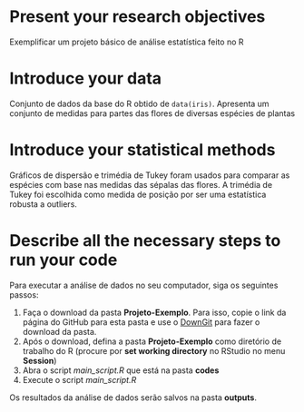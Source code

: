 # Present your research objectives
Exemplificar um projeto básico de análise estatística feito no R

# Introduce your data
Conjunto de dados da base do R obtido de ```data(iris)```.
Apresenta um conjunto de medidas para partes das flores de diversas espécies
de plantas

# Introduce your statistical methods
Gráficos de dispersão e trimédia de Tukey foram usados para comparar as espécies
com base nas medidas das sépalas das flores. A trimédia de Tukey foi escolhida
como medida de posição por ser uma estatística robusta a outliers.

# Describe all the necessary steps to run your code

Para executar a análise de dados no seu computador, siga os seguintes passos:
1. Faça o download da pasta __Projeto-Exemplo__. Para isso, copie o link da página
do GitHub para esta pasta e use o
[DownGit](https://minhaskamal.github.io/DownGit/#/home)
para fazer o download da pasta.
2. Após o download, defina a pasta __Projeto-Exemplo__ como diretório de trabalho do R (procure por
__set working directory__ no RStudio no menu __Session__)
3. Abra o script _main_script.R_ que está na pasta __codes__
4. Execute o script _main_script.R_

Os resultados da análise de dados serão salvos na pasta __outputs__.
